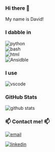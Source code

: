 ### Hi there 👋

My name is David! 

### I dabble in 
![python](https://img.shields.io/badge/-Python-blue?style=flat-square&logo=python&logoColor=white)  
![bash](https://img.shields.io/badge/-Bash-green?style=flat-square&logo=gnu-bash&logoColor=white)  
![html](https://img.shields.io/badge/-HTML5-red?style=flat-square&logo=html5&logoColor=white)  
![Ansidble](https://img.shields.io/badge/-ansible-blue?stylflat-square&logo=ansible&logoColor=white)


### I use
![vscode](https://img.shields.io/badge/-VS_Code-blue?style=flat-square&logo=visual-studio-code&logoColor=white) 


### GitHub Stats
![github stats](https://github-readme-stats.vercel.app/api?username=dsopkin&count_private=true&show_icons=true&hide=contribs)


### 📫  Contact me! 📫   
[![email](https://img.shields.io/badge/email-sopkin.sf@gmail.com-purple?style=flat-square)](mailto:sopkin.sf@gmail.com) 

[![linkedin](https://img.shields.io/badge/email-sopkin.sf@gmail.com-blue?style=flat-square)](mailto:sopkin.sf@gmail.com) 
